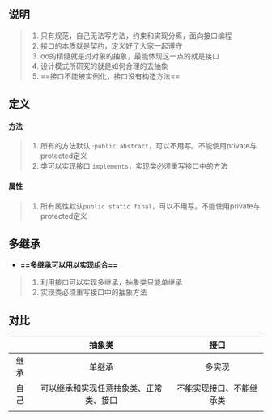 ## 说明

> 1. 只有规范，自己无法写方法，约束和实现分离，面向接口编程
> 2. 接口的本质就是契约，定义好了大家一起遵守
> 3. oo的精髓就是对对象的抽象，最能体现这一点的就是接口
> 4. 设计模式所研究的就是如何合理的去抽象
> 5. ==接口不能被实例化，接口没有构造方法==

## 定义

#### 方法

> 1. 所有的方法默认 ·`public abstract`，可以不用写。不能使用private与protected定义
> 2. 类可以实现接口 `implements`，实现类必须重写接口中的方法

#### 属性

> 1. 所有属性默认`public static final`，可以不用写。不能使用private与protected定义

## 多继承

- **==多继承可以用以实现组合==**

> 1. 利用接口可以实现多继承，抽象类只能单继承
> 2. 实现类必须重写接口中的抽象方法

## 对比

|      |                 抽象类                 |           接口           |
| :--: | :------------------------------------: | :----------------------: |
| 继承 |                 单继承                 |          多实现          |
| 自己 | 可以继承和实现任意抽象类、正常类、接口 | 不能实现接口、不能继承类 |
|      |                                        |                          |

